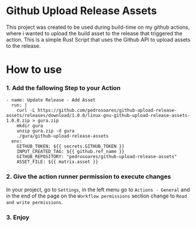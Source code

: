 # Github Upload Release Assets
This project was created to be used during build-time on my github actions, where
i wanted to upload the build asset to the release that triggered the action.
This is a simple Rust Script that uses the Github API to upload assets to the release.

# How to use

### 1. Add the fallowing Step to your Action

```
- name: Update Release - Add Asset
  run: |
    curl -L https://github.com/pedrosoares/github-upload-release-assets/releases/download/1.0.0/linux-gnu-github-upload-release-assets-1.0.0.zip > gura.zip
    mkdir gura
    unzip gura.zip -d gura
    ./gura/github-upload-release-assets
  env:
    GITHUB_TOKEN: ${{ secrets.GITHUB_TOKEN }}
    INPUT_CREATED_TAG: ${{ github.ref_name }}
    GITHUB_REPOSITORY: "pedrosoares/github-upload-release-assets"
    ASSET_FILE: ${{ matrix.asset }}
```

### 2. Give the action runner permission to execute changes

In your project, go to `Settings`, in the left menu go to `Actions - General` and in the end of the page
on the `Workflow permissions` section change to `Read and write permissions`.


### 3. Enjoy
